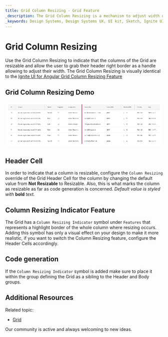 ```yaml
---
title: Grid Column Resizing - Grid Feature
_description: The Grid Column Resizing is a mechanism to adjust width of the columns of the Grid.
_keywords: Design Systems, Design Systems UX, UI kit, Sketch, Ignite UI for Angular, Sketch to Angular, Sketch to Angular, Angular, Angular Design System, Export code from Sketch, Design Kits for Angular, Sketch HTML, Sketch to HTML, Sketch UI kits
---
```


# Grid Column Resizing

Use the Grid Column Resizing to indicate that the columns of the Grid are resizable and allow the user to grab their header right border as a handle allowing to adjust their width. The Grid Column Resizing is visually identical to the [Ignite UI for Angular Grid Column Resizing Feature](https://www.infragistics.com/products/ignite-ui-angular/angular/components/grid/column_resizing.html)

## Grid Column Resizing Demo

<img class="responsive-img" src="../images/grid_column_resizing_demo.png" srcset="../images/grid_column_resizing_demo@2x.png 2x" />

## Header Cell

In order to indicate that a column is resizable, configure the `Column Resizing` override of the Grid Header Cell for the column by changing the default value from **Not Resizable** to Resizable. Also, this is what marks the column as resizable as far as code generation is concerned.
_Default value is styled with_ **bold** _text._

## Column Resizing Indicator Feature

The Grid has a `Column Resizing Indicator` symbol under `Features` that represents a highlight border of the whole column where resizing occurs. Adding this symbol has only a visual effect on your design to make it more realistic, if you want to switch the Column Resizing feature, configure the Header Cells accordingly.

## Code generation

If the `Column Resizing Indicator` symbol is added make sure to place it within the group defining the Grid as a sibling to the Header and Body groups.

## Additional Resources

Related topic:

- [Grid](grid.md)
  <div class="divider--half"></div>

Our community is active and always welcoming to new ideas.
